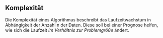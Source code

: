 ## Komplexität

Die Komplexität eines Algorithmus beschreibt das Laufzeitwachstum in Abhängigkeit der Anzahl n der Daten. Diese soll bei einer Prognose helfen, wie sich die Laufzeit *im Verhältnis zur Problemgröße* ändert.